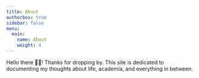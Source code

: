 ```yaml
---
title: About
authorbox: true
sidebar: false
menu:
  main:
    name: About
    weight: 4
---
```


Hello there 👋🏼! Thanks for dropping by. This site is dedicated to documenting my thoughts about life, academia, and everything in between.